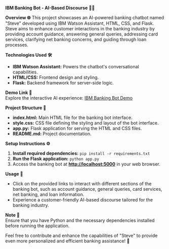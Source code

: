 **IBM Banking Bot - AI-Based Discourse** 🤖💬

**Overview 🌐**
This project showcases an AI-powered banking chatbot named "Steve" developed using IBM Watson Assistant, HTML, CSS, and Flask. Steve aims to enhance customer interactions in the banking industry by providing account guidance, answering general queries, addressing card services, clarifying net banking concerns, and guiding through loan processes.

**Technologies Used 🛠️**
- **IBM Watson Assistant:** Powers the chatbot's conversational capabilities.
- **HTML/CSS:** Frontend design and styling.
- **Flask:** Backend framework for server-side logic.

**Demo Link 🚀**                                                    
  Explore the interactive AI experience: [IBM Banking Bot Demo](https://bhadrinath-ps.github.io/IBM-BankingBot/templates/IBM.html)

**Project Structure 📁**
- **index.html:** Main HTML file for the banking bot interface.
- **style.css:** CSS file defining the styling and layout of the bot interface.
- **app.py:** Flask application for serving the HTML and CSS files.
- **README.md:** Project documentation.

**Setup Instructions ⚙️**
1. **Install required dependencies:** `pip install -r requirements.txt`
2. **Run the Flask application:** `python app.py`
3. Access the banking bot at **[http://localhost:5000](http://localhost:5000/)** in your web browser.

**Usage 🚀**
- Click on the provided links to interact with different sections of the banking bot, such as account guidance, general queries, card services, net banking, and loan information.
- Experience a customer-friendly AI-based discourse tailored for the banking industry.

**Note 📝**                                                            
  Ensure that you have Python and the necessary dependencies installed before running the application.

Feel free to contribute and enhance the capabilities of "Steve" to provide even more personalized and efficient banking assistance! 🌟
